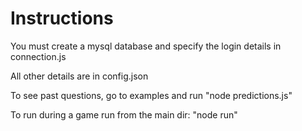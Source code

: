 # Instructions

You must create a mysql database and specify the login details in connection.js

All other details are in config.json

To see past questions, go to examples and run "node predictions.js"

To run during a game run from the main dir: "node run"
